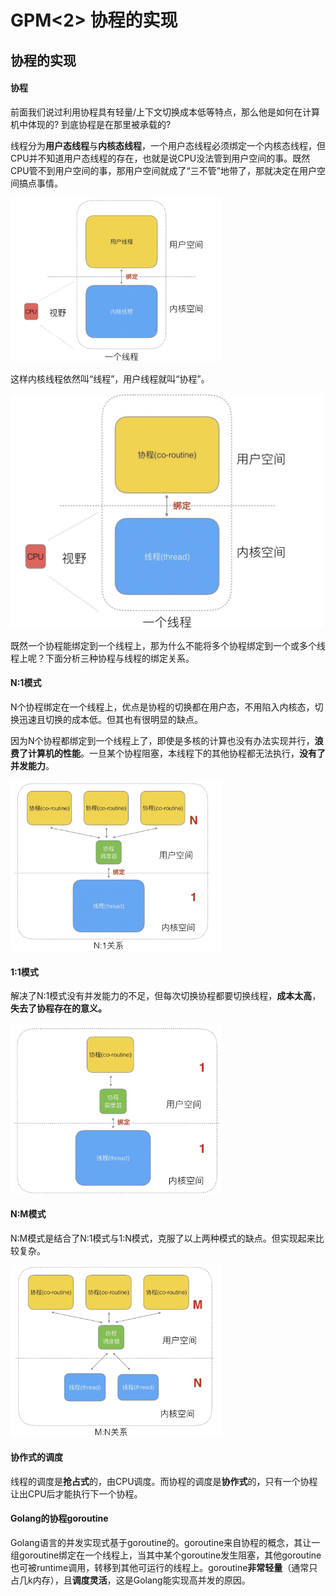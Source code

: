 # GPM<2> 协程的实现

## 协程的实现

#### 协程

前面我们说过利用协程具有轻量/上下文切换成本低等特点，那么他是如何在计算机中体现的? 到底协程是在那里被承载的?

线程分为**用户态线程**与**内核态线程**，一个用户态线程必须绑定一个内核态线程，但CPU并不知道用户态线程的存在，也就是说CPU没法管到用户空间的事。既然CPU管不到用户空间的事，那用户空间就成了“三不管”地带了，那就决定在用户空间搞点事情。

<img src="image/9a93c749faa8d17d91fbdbf7d6bdc954.png" alt="9a93c749faa8d17d91fbdbf7d6bdc954.png" style="zoom:33%;" />

这样内核线程依然叫“线程”，用户线程就叫“协程”。

<img src="image/Xnip2022-04-20_15-49-10.jpg" alt="Xnip2022-04-20_15-49-10.jpg" style="zoom: 50%;" />

既然一个协程能绑定到一个线程上，那为什么不能将多个协程绑定到一个或多个线程上呢？下面分析三种协程与线程的绑定关系。

#### N:1模式

N个协程绑定在一个线程上，优点是协程的切换都在用户态，不用陷入内核态，切换迅速且切换的成本低。但其也有很明显的缺点。

因为N个协程都绑定到一个线程上了，即使是多核的计算也没有办法实现并行，**浪费了计算机的性能**。一旦某个协程阻塞，本线程下的其他协程都无法执行，**没有了并发能力**。




<img src="image/N_1.jpg" alt="N_1.jpg" style="zoom:33%;" />

#### 1:1模式

解决了N:1模式没有并发能力的不足，但每次切换协程都要切换线程，**成本太高**，**失去了协程存在的意义。**

<img src="image/1_1.jpg" alt="1_1.jpg" style="zoom:33%;" />

#### N:M模式

N:M模式是结合了N:1模式与1:N模式，克服了以上两种模式的缺点。但实现起来比较复杂。

<img src="image/N_M.jpg" alt="N_M.jpg" style="zoom:33%;" />

#### 协作式的调度

线程的调度是**抢占式**的，由CPU调度。而协程的调度是**协作式**的，只有一个协程让出CPU后才能执行下一个协程。

#### Golang的协程goroutine

Golang语言的并发实现式基于goroutine的。goroutine来自协程的概念，其让一组goroutine绑定在一个线程上，当其中某个goroutine发生阻塞，其他goroutine也可被runtime调用，转移到其他可运行的线程上。goroutine**非常轻量**（通常只占几k内存），且**调度灵活**，这是Golang能实现高并发的原因。

